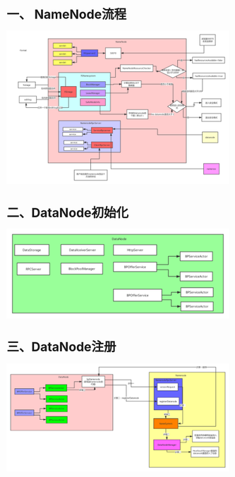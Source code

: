 # 一、 NameNode流程

![（1）Namenode启动流程](Hadoop高级.assets/（1）Namenode启动流程.png)

# 二、DataNode初始化

![（2）DataNode启动之初始化](Hadoop高级.assets/（2）DataNode启动之初始化.png)

# 三、DataNode注册

![（3）DataNode启动之注册流程](Hadoop高级.assets/（3）DataNode启动之注册流程.png)